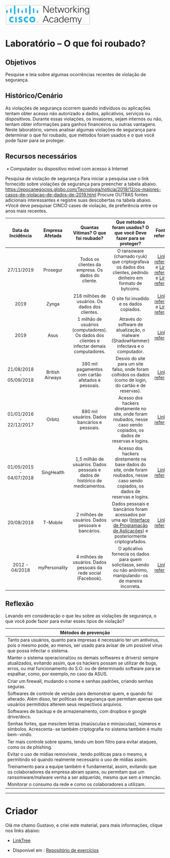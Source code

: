 

![Cisco](cisco.png)

# Laboratório – O que foi roubado?

## Objetivos

Pesquise e leia sobre algumas ocorrências recentes de violação de segurança.

## Histórico/Cenário
As violações de segurança ocorrem quando indivíduos ou aplicações tentam obter acesso não autorizado a dados, aplicativos, serviços ou dispositivos. Durante essas violações, os invasores, sejam internos ou não, tentam obter informações para ganhos financeiros ou outras vantagens. Neste laboratório, vamos analisar algumas violações de segurança para determinar o que foi roubado, que métodos foram usados e o que você pode fazer para se proteger.

## Recursos necessários
​    • Computador ou dispositivo móvel com acesso à Internet

Pesquisa de violação de segurança
Para iniciar a pesquisa use o link fornecido sobre violações de segurança para preencher a tabela abaixo. 
https://epocanegocios.globo.com/Tecnologia/noticia/2019/12/os-maiores-casos-de-violacao-de-dados-de-2019.html
Procure OUTRAS fontes adicionais interessantes e registre suas descobertas na tabela abaixo.
*Você deve pesquisar CINCO cases de violação, de preferência entre os anos mais recentes.

|    Data da Incidência    | Empresa Afetada |             Quantas Vitimas? O que foi roubado?              | Que métodos foram usados? O que você Deve fazer para se proteger? |                     Fonte de referência                      |
| :----------------------: | :-------------: | :----------------------------------------------------------: | :----------------------------------------------------------: | :----------------------------------------------------------: |
|        27/11/2019        |    Prosegur     |      Todos os clientes da empresa. Os dados do cliente.      | O ransoware (chamado ryuk) que criptografava os dados dos clientes, pedindo dinheiro em formato de bytcoins. | [Link de referência](https://canaltech.com.br/hacker/prosegur-e-alvo-de-ataque-ransomware-e-precisa-parar-suas-operacoes-156717/) e [Link de referência](https://livecoins.com.br/prosegur-atacada-ransomware-pede-bitcoin-como-resgate/) e [Link de referência](https://www.enigmasoftware.com/pt/ryukransomware-remocao/) |
|           2019           |      Zynga      |       218 milhões de usuários. Os dados dos clientes.        |           O site foi invadido e os dados copiados.           | [Link de referência](https://www.dinheirovivo.pt/empresas/ataque-a-empresa-de-jogos-mobile-zynga-expoe-dados-de-200-milhoes-de-utilizadores/) e [Link de referência](https://gizmodo.uol.com.br/ataque-hacker-jogos-zynga-dados-170-milhoes-usuarios/) |
|           2019           |      Asus       | 1 milhão de usuários (computadores). Os dados dos clientes e infectar demais computadores. | Através do software de atualização, o malware (ShadowHammer) infectava e o computador. | [Link de referência](https://www.tecmundo.com.br/seguranca/139856-asus-solta-comunicado-ataque-hacker-infectou-milhares.htm) |
| 21/08/2018 - 05/09/2018  | British Airways |      380 mil pagamentos com cartão afetados e pessoais.      | Desvio do site para um site falso, onde foram colhidos os dados (como de login, do cartão e de reservas). | [Link de referência](https://extra.globo.com/noticias/economia/british-airways-multada-em-us230-mi-por-ataque-em-site-23791354.html) |
| 01/01/2016 - 22/12/2017  |     Orbitz      |        880 mil usuários. Dados bancários  e pessoais.        | Acesso dos hackers diretamente no site, onde foram roubados, nesse caso sendo copiados, os dados de reservas e logins. | [Link de referência](https://epocanegocios.globo.com/Tecnologia/noticia/2018/03/hackers-roubam-dados-de-880-mil-clientes-de-empresa-de-viagens-dos-eua.html) |
| 01/05/2015  - 04/07/2018 |   SingHealth    | 1,5 milhão de usuários. Dados pessoais e dados de histórico de medicamentos. | Acesso dos hackers diretamente na base dados do site, onde foram roubados, nesse caso sendo copiados, os dados de reservas e logins. | [Link de referência](https://canaltech.com.br/seguranca/hackers-roubam-dados-de-15-milhoes-de-pacientes-em-singapura-118436/) |
|        20/08/2018        |    T-Mobile     |      2 milhões de usuários. Dados pessoais e bancários.      | Dados pessoais e bancários foram acessados por uma api ([Interface de Programação de Aplicações](api-parte1.pdf))  e posteriormente criptografados. | [Link de referência](https://minutodaseguranca.blog.br/violacao-do-banco-de-dados-da-t-mobile-expoe-dados-de-2-milhoes-de-clientes/) |
|      2012 - 04/2018      |  myPersonality  | 4 milhões de usuários. Dados pessoais da rede social (Facebook). | O aplicativo fornecia os dados para quem solicitasse, sendo ou não anônimo, manipulando-os de maneira incorreta. | [Link de referência](https://canaltech.com.br/seguranca/outro-teste-psicologico-online-expos-dados-de-3-milhoes-de-usuarios-do-facebook-113788/) |

## Reflexão
Levando em consideração o que leu sobre as violações de segurança, o que você pode fazer para evitar esses tipos de violação?

| Métodos de prevenção |
|----|
| Tanto para usuários, quanto para impresas é necessário ter um antivírus, pois o mesmo pode, ao menos, ser usado para avisar de um possível vírus que possa infectar o sistema. |
| Manter o sistema operacional(ou os demais softwares e drivers)  sempre atualizados, evitando assim, que os hackers possam se utilizar de bugs, erros, ou mal funcionamento do S.O. ou de determinado software para se espalhar, como, por exemplo, no caso da ASUS. |
| Criar um firewall,  mudando o nome e senhas padrões, criando senhas seguras. |
| Softwares de controle de versão para demonstrar quem, e quando foi alterado. Além disso, ter políticas de segurança que permitam apenas que usuários permitidos alterem seus respectivos arquivos. |
| Softwares de backup e de armazenamento, com dropbox e google drive/docs. |
| Senhas fortes, que mesclem letras (maiúsculas e minúsculas), números e símbolos. Acrescenta-se também criptografia no sistema também é muito bem-vindo. |
| Ter mais controle sobre spams, tendo um bom filtro para evitar ataques, como os de phishing. |
| Evitar o uso de mídias removíveis , tendo políticas para o mesmo, e permitindo só quando realmente necessário o uso de mídias assim. |
| Treinamento para a equipe também é fundamental, assim, evitando que os colaboradores da empresa abram spams, ou permitam que um ransomware/malware venha a ser adquerido, mesmo que sem a intenção. |
| Monitorar o consumo da rede e como os colaboradores a utilizam. |

***

# Criador
Olá me chamo Gustavo, e criei este material, para mais informações, clique nos links abaixo:

* [LinkTree](https://www.linktree.com.br/gusleaooliveira)


* Disponível em : [Repositório de exercícios](https://github.com/gusleaooliveira/materialEstudo)
